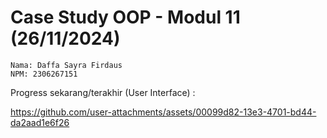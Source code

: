 # Case Study OOP - Modul 11 (26/11/2024)
```
Nama: Daffa Sayra Firdaus
NPM: 2306267151
```
Progress sekarang/terakhir (User Interface) :

https://github.com/user-attachments/assets/00099d82-13e3-4701-bd44-da2aad1e6f26



